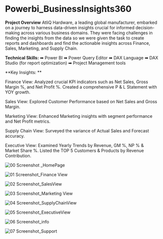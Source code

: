 # Powerbi_BusinessInsights360

**Project Overview**
AtliQ Hardware, a leading global manufacturer, embarked on a journey to harness data-driven insights crucial for informed decision-making across various business domains. They were facing challenges in finding the insights from the data so we were given the task to create reports and dashboards and find the actionable insights across Finance, Sales, Marketing, and Supply Chain.

**Technical Skills:**
➡ Power BI
➡ Power Query Editor
➡ DAX Language
➡ DAX Studio (for report optimization)
➡ Project Management tools

**Key Insights: **

Finance View: Analyzed crucial KPI indicators such as Net Sales, Gross Margin %, and Net Profit %. Created a comprehensive P & L Statement with YOY growth.

Sales View: Explored Customer Performance based on Net Sales and Gross Margin.

Marketing View: Enhanced Marketing insights with segment performance and Net Profit metrics.

Supply Chain View: Surveyed the variance of Actual Sales and Forecast accuracy.

Executive View: Examined Yearly Trends by Revenue, GM %, NP % & Market Share %. Listed the TOP 5 Customers & Products by Revenue Contribution.

![00 Screenshot _HomePage](https://github.com/kalyanisbadwaik/Powerbi_BusinessInsights360/assets/162587678/32b3824c-5424-4ba9-b2d9-9c4cd9f77465)

![01 Screenshot_Finance View](https://github.com/kalyanisbadwaik/Powerbi_BusinessInsights360/assets/162587678/a604c951-3117-4c94-aef6-c2e90a4bd970)

![02 Screenshot_SalesView](https://github.com/kalyanisbadwaik/Powerbi_BusinessInsights360/assets/162587678/2848326b-bd6c-45a9-95d6-095b4c617339)

![03 Screenshot_Marketing View](https://github.com/kalyanisbadwaik/Powerbi_BusinessInsights360/assets/162587678/9653f57c-da5f-4ff2-abc3-14a74ff36596)

![04 Screenshot_SupplyChainView](https://github.com/kalyanisbadwaik/Powerbi_BusinessInsights360/assets/162587678/e536ea1f-cc95-47d4-9844-75f86c75b527)

![05 Screenshot_ExecutiveView](https://github.com/kalyanisbadwaik/Powerbi_BusinessInsights360/assets/162587678/f77d89f3-f8d6-4666-ac89-0d8246e342f8)

![06 Screenshot_info](https://github.com/kalyanisbadwaik/Powerbi_BusinessInsights360/assets/162587678/c11ede30-eb7c-4a12-abc4-e99b3ad93e3c)

![07 Screenshot_Support](https://github.com/kalyanisbadwaik/Powerbi_BusinessInsights360/assets/162587678/5c2b404e-a72a-4aa3-9d94-bfbe1ac9bfd5)
